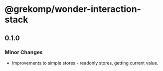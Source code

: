 # @grekomp/wonder-interaction-stack

## 0.1.0

### Minor Changes

- Improvements to simple stores - readonly stores, getting current value.
